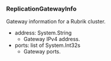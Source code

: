 ### ReplicationGatewayInfo
Gateway information for a Rubrik cluster.

- address: System.String
  - Gateway IPv4 address.
- ports: list of System.Int32s
  - Gateway ports.
